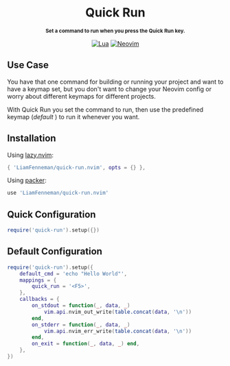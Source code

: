 <div align="center">

# Quick Run
<sub>**Set a command to run when you press the Quick Run key.**</sub>

[![Lua](https://img.shields.io/badge/Lua-blue.svg?style=for-the-badge&logo=lua)](http://www.lua.org)
[![Neovim](https://img.shields.io/badge/Neovim%200.8+-green.svg?style=for-the-badge&logo=neovim)](https://neovim.io)

</div>

## Use Case

You have that one command for building or running your project and want to have
a keymap set, but you don't want to change your Neovim config or worry about
different keymaps for different projects.

With Quick Run you set the command to run, then use the predefined keymap
(*default <F5>*) to run it whenever you want.

## Installation
Using [lazy.nvim](https://github.com/folke/lazy.nvim):
```lua
{ 'LiamFenneman/quick-run.nvim', opts = {} },
```

Using [packer](https://github.com/wbthomason/packer.nvim):
```lua
use 'LiamFenneman/quick-run.nvim'
```

## Quick Configuration

```lua
require('quick-run').setup({})
```

## Default Configuration

```lua
require('quick-run').setup({
    default_cmd = 'echo "Hello World"',
    mappings = {
        quick_run = '<F5>',
    },
    callbacks = {
        on_stdout = function(_, data, _)
            vim.api.nvim_out_write(table.concat(data, '\n'))
        end,
        on_stderr = function(_, data, _)
            vim.api.nvim_err_write(table.concat(data, '\n'))
        end,
        on_exit = function(_, data, _) end,
    },
})
```
